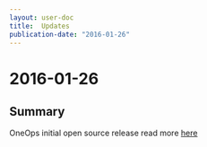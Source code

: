 ```yaml
---
layout: user-doc
title:  Updates
publication-date: "2016-01-26"
---
```


# 2016-01-26

## Summary

OneOps initial open source release read more [here](/index.html)
